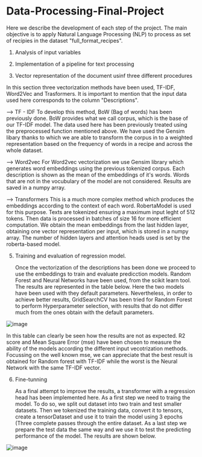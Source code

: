 # Data-Processing-Final-Project


Here we describe the development of each step of the project. The main objective is to apply Natural Language Processing (NLP) to process as set of recipies in the dataset "full_format_recipes". 

1. Analysis of input variables


2. Implementation of a pipeline for text processing


3. Vector representation of the document usinf three different procedures
   
 In this section three vectorization methods have been used, TF-IDF, Word2Vec and Trasformers.
 It is important to mention that the input data used here corresponds to the column "Descriptions".
  
   --> TF - IDF
       To develop this method, BoW (Bag of words) has been previously done. BoW provides what we call corpus, which is the base of our TF-IDF model.
       The data used here has been previously treated using the preprocessed function mentioned above. We have used the Gensim libary thanks to which 
       we are able to transform the corpus in to a weighted representation based on the frequency of words in a recipe and across the whole dataset.
     
   --> Word2vec
       For Word2vec vectorization we use Gensim library which generates word embeddings using the previous tokenized corpus. Each description is shown as
       the mean of the embeddings of it's words. Words that are not in the vocubulary of the model are not considered. Results are saved in a numpy array.
       
   --> Transformers
       This is a much more complex method which produces the embeddings according to the context of each word. RobertaModel is used for this purpose. Texts
       are tokenized ensuring a maximum input leght of 512 tokens. Then data is processed in batches of size 16 for more efficient computation. We obtain
       the mean embeddings from the last hidden layer, obtaining one vector representation per input, which is stored in a numpy array. The number of hidden
       layers and attention heads used is set by the roberta-based model. 


5. Training and evaluation of regression model.
   
    Once the vectorization of the descriptions has been done we proceed to use the embeddings to train and evaluate predicction models. Random Forest and Neural Networks have been used,
    from the scikit learn tool. The results are represented in the table below. Here the two models have been used with they default parameters. Nevertheless, in order to achieve
    better results, GridSearchCV has been tried for Random Forest to perform Hyperparameter selection, with results that do not differ much from the ones obtain with the default parameters.

![image](https://github.com/user-attachments/assets/97f8cf61-5410-4b86-a7d9-a26c3caa4885)

  In this table can clearly be seen how the results are not as expected. R2 score and Mean Square Error (mse) have been chosen to measure the ability of the models according the different input
  vecotrization methods. Focussing on the well known mse, we can appreciate that the best result is obtained for Random forest with TF-IDF while the worst is the Neural Network with the same
  TF-IDF vector.

6. Fine-tunning

   As a final attempt to improve the results, a transformer with a regression head has been implemented here. As a first step we need to traing the model. To do so, we split out dataset into
   two train and test smaller datasets. Then we tokenized the training data, convert it to tensors, create a tensorDataset and use it to train the model using 3 epochs (Three complete
   passes through the entire dataset. As a last step we prepare the test data the same way and we use it to test the predicting performance of the model. The results are shown below.

![image](https://github.com/user-attachments/assets/11efd02e-a7f1-4e57-8bee-63e66d9aa8f5)

